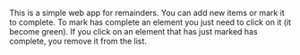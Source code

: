 This is a simple web app for remainders. You can add new items or mark it to complete. To mark has complete an element you just need to click on it (it become green). 
If you click on an element that has just marked has complete, you remove it from the list.


